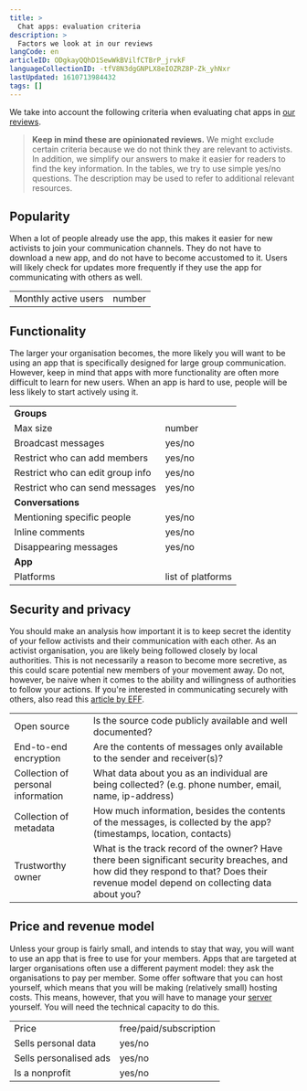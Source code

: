 ```yaml
---
title: >
  Chat apps: evaluation criteria
description: >
  Factors we look at in our reviews
langCode: en
articleID: ODgkayQQhD1SewWkBVilfCTBrP_jrvkF
languageCollectionID: -tfV8N3dgGNPLX8eIOZRZ8P-Zk_yhNxr
lastUpdated: 1610713984432
tags: []
---
```


We take into account the following criteria when evaluating chat apps in [our reviews](/tools/chat-apps).

> **Keep in mind these are opinionated reviews.** We might exclude certain criteria because we do not think they are relevant to activists. In addition, we simplify our answers to make it easier for readers to find the key information. In the tables, we try to use simple yes/no questions. The description may be used to refer to additional relevant resources.

## **Popularity**

When a lot of people already use the app, this makes it easier for new activists to join your communication channels. They do not have to download a new app, and do not have to become accustomed to it. Users will likely check for updates more frequently if they use the app for communicating with others as well.

<div><table><tbody><tr><td>Monthly active users</td><td>number</td></tr></tbody></table></div>

## **Functionality**

The larger your organisation becomes, the more likely you will want to be using an app that is specifically designed for large group communication. However, keep in mind that apps with more functionality are often more difficult to learn for new users. When an app is hard to use, people will be less likely to start actively using it.

<div><table><tbody><tr><td><strong>Groups</strong></td></tr><tr><td>Max size</td><td>number</td></tr><tr><td>Broadcast messages</td><td>yes/no</td></tr><tr><td>Restrict who can add members</td><td>yes/no</td></tr><tr><td>Restrict who can edit group info</td><td>yes/no</td></tr><tr><td>Restrict who can send messages</td><td>yes/no</td></tr><tr><td><strong>Conversations</strong></td></tr><tr><td>Mentioning specific people</td><td>yes/no</td></tr><tr><td>Inline comments</td><td>yes/no</td></tr><tr><td>Disappearing messages</td><td>yes/no</td></tr><tr><td><strong>App</strong></td></tr><tr><td>Platforms</td><td>list of platforms</td></tr></tbody></table></div>

## **Security and privacy**

You should make an analysis how important it is to keep secret the identity of your fellow activists and their communication with each other. As an activist organisation, you are likely being followed closely by local authorities. This is not necessarily a reason to become more secretive, as this could scare potential new members of your movement away. Do not, however, be naive when it comes to the ability and willingness of authorities to follow your actions. If you're interested in communicating securely with others, also read this [article by EFF](https://ssd.eff.org/en/module/communicating-others).

<div><table><tbody><tr><td>Open source</td><td>Is the source code publicly available and well documented?</td></tr><tr><td>End-to-end encryption</td><td>Are the contents of messages only available to the sender and receiver(s)?</td></tr><tr><td>Collection of personal information</td><td>What data about you as an individual are being collected? (e.g. phone number, email, name, ip-address)</td></tr><tr><td>Collection of metadata</td><td>How much information, besides the contents of the messages, is collected by the app? (timestamps, location, contacts)</td></tr><tr><td>Trustworthy owner</td><td>What is the track record of the owner? Have there been significant security breaches, and how did they respond to that? Does their revenue model depend on collecting data about you?</td></tr></tbody></table></div>

## **Price and revenue model**

Unless your group is fairly small, and intends to stay that way, you will want to use an app that is free to use for your members. Apps that are targeted at larger organisations often use a different payment model: they ask the organisations to pay per member. Some offer software that you can host yourself, which means that you will be making (relatively small) hosting costs. This means, however, that you will have to manage your [server](/web-server) yourself. You will need the technical capacity to do this.

<div><table><tbody><tr><td>Price</td><td>free/paid/subscription</td></tr><tr><td>Sells personal data</td><td>yes/no</td></tr><tr><td>Sells personalised ads</td><td>yes/no</td></tr><tr><td>Is a nonprofit</td><td>yes/no</td></tr></tbody></table></div>